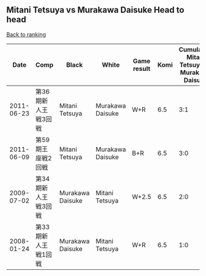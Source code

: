 ## Mitani Tetsuya vs Murakawa Daisuke Head to head

[Back to ranking](../../index.md)




| **Date** | **Comp** | **Black** | **White** | **Game result** | **Komi** | **Cumulative Mitani Tetsuya vs Murakawa Daisuke** | **Mitani Tetsuya streak** | **Murakawa Daisuke streak** | 
| --- | --- | --- | --- | --- | --- | --- | --- | --- |
| 2011-06-23 | 第36期新人王戦3回戦 | Mitani Tetsuya | Murakawa Daisuke | W+R | 6.5 | 3:1 | 0 | 1 | 
| 2011-06-09 | 第59期王座戦2回戦 | Mitani Tetsuya | Murakawa Daisuke | B+R | 6.5 | 3:0 | 3 | 0 | 
| 2009-07-02 | 第34期新人王戦3回戦 | Murakawa Daisuke | Mitani Tetsuya | W+2.5 | 6.5 | 2:0 | 2 | 0 | 
| 2008-01-24 | 第33期新人王戦1回戦 | Murakawa Daisuke | Mitani Tetsuya | W+R | 6.5 | 1:0 | 1 | 0 |




